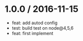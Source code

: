 
1.0.0 / 2016-11-15
==================

  * feat: add autod config
  * test: build test on node@4,5,6
  * feat: first implement
